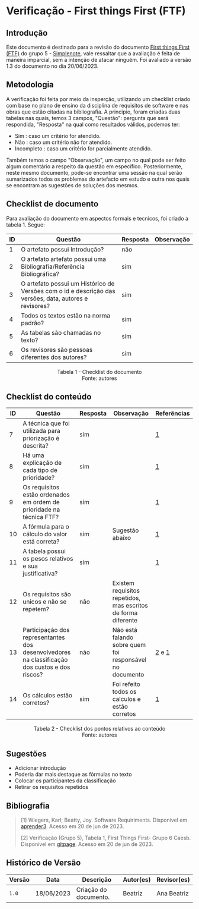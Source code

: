 # Verificação - First things First (FTF)

## Introdução

Este documento é destinado para a revisão do documento [First things First (FTF)](https://requisitos-de-software.github.io/2023.1-Simplenote/elicitacao/Prioriza%C3%A7%C3%A3o/FirstthingsFirst/) do grupo 5 - [Simplenote](https://github.com/Requisitos-de-Software/2023.1-Simplenote), vale ressaltar que a avaliação é feita de maneira imparcial, sem a intenção de atacar ninguém. Foi avaliado a versão 1.3 do documento no dia 20/06/2023.

## Metodologia

A verificação foi feita por meio da insperção, utilizando um checklist criado com base no plano de ensino da disciplina de requisitos de software e nas obras que estão citadas na bibliografia. A principio, foram criadas duas tabelas nas quais, temos 3 campos, "Questão": pergunta que será respondida, "Resposta" na qual como resultados válidos, podemos ter:

- Sim : caso um critério for atendido.
- Não : caso um critério não for atendido.
- Incompleto : caso um critério for parcialmente atendido.

Também temos o campo "Observação", um campo no qual pode ser feito algum comentário a respeito da questão em específico. Posteriormente, neste mesmo documento, pode-se encontrar uma sessão na qual serão sumarizados todos os problemas do artefacto em estudo e outra nos quais se encontram as sugestões de soluções dos mesmos.

## Checklist de documento
Para avaliação do documento em aspectos formais e tecnicos, foi criado a tabela 1. Segue:

|ID|Questão|Resposta|Observação|
|--|-------|--------|----------|
|1|O artefato possui Introdução?                                                                                |  não      |          |
|2|O artefato artefato possui uma Bibliografia/Referência Bibliográfica?                                        |  sim      |          |
|3|O artefato possui um Histórico de Versões com o id e descrição das versões, data, autores e revisores?       |  sim      |          |
|4|Todos os textos estão na norma padrão?                                                                       |  sim      |          |
|5|As tabelas são chamadas no texto?                                                                            |  sim      |          |
|6|Os revisores são pessoas diferentes dos autores?                                                             |  sim      |          |

<p align="center"> Tabela 1 - Checklist do documento <br> Fonte: autores </p>

## Checklist do conteúdo

| ID  | Questão | Resposta | Observação | Referências|
| --- | ------- | -------- | ---------- |------------|
|  7  | A técnica que foi utilizada para priorização é descrita?                                       | sim 	 |              | [1](#ancora1) |
|  8  | Há uma explicação de cada tipo de prioridade?                                                  | sim 	 |              | [1](#ancora1) |
|  9  | Os requisitos estão ordenados em ordem de prioridade na técnica FTF?                           | sim 	 |              | [1](#ancora1) |
| 10  | A fórmula para o cálculo do valor está correta?                                                | sim 	 | Sugestão abaixo | [1](#ancora1) |
| 11  | A tabela possui os pesos relativos e sua justificativa?                                        | sim 	 |              | [1](#ancora1) |
| 12  | Os requisitos são unicos e não se repetem?	                                                    | não | Existem requisitos repetidos, mas escritos de forma diferente             |               | 
| 13  | Participação dos representantes dos desenvolvedores na classificação dos custos e dos riscos?  | não | Não está falando sobre quem foi responsável no documento | [2](#ancora2) e  [1](#ancora1)|
| 14  | Os cálculos estão corretos?                                                                    | sim 	 | Foi refeito todos os calculos e estão corretos| [1](#ancora1) |



<p align="center"> Tabela 2 - Checklist dos pontos relativos ao conteúdo <br> Fonte: autores </p>

## Sugestões

- Adicionar introdução
- Poderia dar mais destaque as fórmulas no texto
- Colocar os participantes da classificação
- Retirar os requisitos repetidos


## Bibliografia

> [1] Wiegers, Karl; Beatty, Joy. Software Requiriments. Disponível em [aprender3](https://aprender3.unb.br/pluginfile.php/2523072/mod_resource/content/2/PriorizaA%CC%83%C2%A7A%CC%83%C2%A3o%20de%20Req.pdf). Acesso em 20 de jun de 2023.
>
> [2] Verificação (Grupo 5), Tabela 1, First Things First- Grupo 6 Caesb. Disponivel em [gitpage](https://requisitos-de-software.github.io/2023.1-Caesb/Verificacao/Grupo5/Entrega2/priorizacao/FTF/). Acesso em 20 de jun de 2023.
 

## Histórico de Versão

| Versão | Data       | Descrição             | Autor(es) | Revisor(es)        |
| ------ | ---------- | --------------------- | --------- | ------------------ |
| `1.0`  | 18/06/2023 | Criação do documento. | Beatriz   | Ana Beatriz        |
